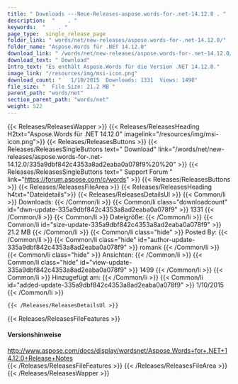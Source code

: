 ```yaml
---
title: " Downloads ---Neue-Releases-aspose.words-for-.net-14.12.0 . "
description:  "    . " 
keywords:  "    . " 
page_type:  single_release_page
folder_link: " words/net/new-releases/aspose.words-for-.net-14.12.0/"
folder_name: "Aspose.Words für .NET 14.12.0"
download_link: " /words/net/new-releases/aspose.words-for-.net-14.12.0/335a9dbf842c4353a8ad2eaba0a078f9"
download_text: " Download"
Intro_text: "Es enthält Aspose.Words für die Version .NET 14.12.0."
image_link: "/resources/img/msi-icon.png"
download_count: "   1/10/2015  Downloads: 1331  Views: 1498"
file_size: "  File Size: 21.2 MB "
parent_path: "words/net"
section_parent_path: "words/net"
weight: 522
---
```


{{< Releases/ReleasesWapper >}}
  {{< Releases/ReleasesHeading H2txt="Aspose.Words für .NET 14.12.0" imagelink="/resources/img/msi-icon.png">}}
  {{< Releases/ReleasesButtons >}}
    {{< Releases/ReleasesSingleButtons text=" Download" link="/words/net/new-releases/aspose.words-for-.net-14.12.0/335a9dbf842c4353a8ad2eaba0a078f9%20%20" >}}
    {{< Releases/ReleasesSingleButtons text=" Support Forum " link="https://forum.aspose.com/c/words" >}}
  {{< Releases/ReleasesButtons >}}
  {{< Releases/ReleasesFileArea >}}
    {{< Releases/ReleasesHeading h4txt="Dateidetails">}}
    {{< Releases/ReleasesDetailsUl >}}
            {{< Common/li >}} Downloads: {{< /Common/li >}}
      {{< Common/li class="downloadcount" id="dwn-update-335a9dbf842c4353a8ad2eaba0a078f9" >}} 1331 {{< /Common/li >}}
      {{< Common/li >}} Dateigröße: {{< /Common/li >}}
      {{< Common/li id="size-update-335a9dbf842c4353a8ad2eaba0a078f9" >}} 21.2 MB {{< /Common/li >}} 
      {{< Common/li  class="hide" >}} Posted By: {{< /Common/li >}} 
      {{< Common/li class="hide" id="author-update-335a9dbf842c4353a8ad2eaba0a078f9" >}} romank {{< /Common/li >}}
      {{< Common/li class="hide" >}} Ansichten: {{< /Common/li >}}
      {{< Common/li class="hide" id="view-update-335a9dbf842c4353a8ad2eaba0a078f9" >}} 1499 {{< /Common/li >}}
      {{< Common/li >}} Hinzugefügt am: {{< /Common/li >}}
      {{< Common/li id="added-update-335a9dbf842c4353a8ad2eaba0a078f9" >}} 1/10/2015 {{< /Common/li >}} 

    {{< /Releases/ReleasesDetailsUl >}}

  {{< Releases/ReleasesFileFeatures >}}
      <h4>Versionshinweise</h4><div> <a href="http://www.aspose.com/docs/display/wordsnet/Aspose.Words+for+.NET+14.12.0+Release+Notes">http://www.aspose.com/docs/display/wordsnet/Aspose.Words+for+.NET+14.12.0+Release+Notes</a></div>
  {{< /Releases/ReleasesFileFeatures >}}
 {{< /Releases/ReleasesFileArea >}}
{{< /Releases/ReleasesWapper >}}



